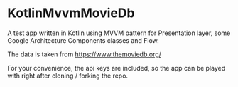 # KotlinMvvmMovieDb
A test app written in Kotlin using MVVM pattern for Presentation layer, some Google Architecture Components classes and Flow.

The data is taken from
https://www.themoviedb.org/

For your convenience, the api keys are included, so the app can be played with right after cloning / forking the repo.
